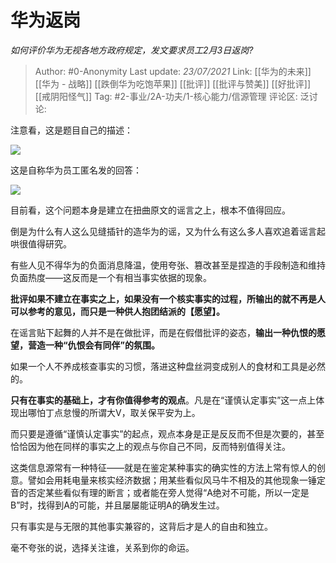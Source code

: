# 华为返岗
*如何评价华为无视各地方政府规定，发文要求员工2月3日返岗?*

> Author: #0-Anonymity
> Last update: *23/07/2021*
> Link: [[华为的未来]] [[华为 - 战略]] [[跌倒华为吃饱苹果]] [[批评]] [[批评与赞美]] [[好批评]] [[戒阴阳怪气]]
> Tag: #2-事业/2A-功夫/1-核心能力/信源管理
> 评论区:
> 泛讨论:

注意看，这是题目自己的描述：

![](https://pic4.zhimg.com/50/v2-dc307f3784da61e3d0d3d1abbf417534_hd.jpg?source=1940ef5c)

这是自称华为员工匿名发的回答：

![](https://pic1.zhimg.com/50/v2-8fe6f7b4fd3d4547a40dbcdb395f2fbf_hd.jpg?source=1940ef5c)

目前看，这个问题本身是建立在扭曲原文的谣言之上，根本不值得回应。

倒是为什么有人这么见缝插针的造华为的谣，又为什么有这么多人喜欢追着谣言起哄很值得研究。

有些人见不得华为的负面消息降温，使用夸张、篡改甚至是捏造的手段制造和维持负面热度——这反而是一个有相当事实依据的现象。

**批评如果不建立在事实之上，如果没有一个核实事实的过程，所输出的就不再是人可以参考的意见，而只是一种供人抱团结派的【愿望】。**

在谣言贴下起舞的人并不是在做批评，而是在假借批评的姿态，**输出一种仇恨的愿望，营造一种“仇恨会有同伴”的氛围。**

如果一个人不养成核查事实的习惯，落进这种盘丝洞变成别人的食材和工具是必然的。

**只有在事实的基础上，才有你值得参考的观点**。凡是在“谨慎认定事实”这一点上体现出哪怕丁点怠慢的所谓大V，取关保平安为上。

而只要是遵循“谨慎认定事实”的起点，观点本身是正是反反而不但是次要的，甚至恰恰因为他在同样的事实之上的观点与你自己不同，反而特别值得关注。

这类信息源常有一种特征——就是在鉴定某种事实的确实性的方法上常有惊人的创意。譬如会用耗电量来核实经济数据；用某些看似风马牛不相及的其他现象一锤定音的否定某些看似有理的断言；或者能在旁人觉得“A绝对不可能，所以一定是B”时，找得到A的可能，并且屡屡能证明A的确发生过。

只有事实是与无限的其他事实兼容的，这背后才是人的自由和独立。

毫不夸张的说，选择关注谁，关系到你的命运。
